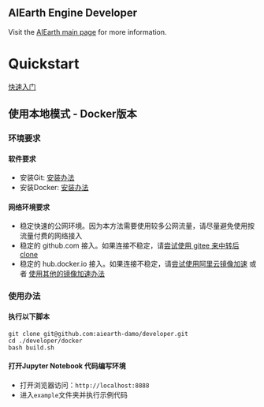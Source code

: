 ## AIEarth Engine Developer

Visit the [AIEarth main page](https://engine-aiearth.aliyun.com/)
for more information.
    
# Quickstart

[快速入门](https://engine-aiearth.aliyun.com/docs/page/guide?d=c2989d)


## 使用本地模式 - Docker版本
### 环境要求
#### 软件要求

- 安装Git: [安装办法](https://git-scm.com/book/zh/v2/%E8%B5%B7%E6%AD%A5-%E5%AE%89%E8%A3%85-Git)
- 安装Docker: [安装办法](https://docs.docker.com/engine/install/)
#### 网络环境要求

- 稳定快速的公网环境。因为本方法需要使用较多公网流量，请尽量避免使用按流量付费的网络接入
- 稳定的 github.com 接入。如果连接不稳定，请[尝试使用 gitee 来中转后clone](https://gitee.com/projects/import/url)
- 稳定的 hub.docker.io 接入。如果连接不稳定，请[尝试使用阿里云镜像加速](https://help.aliyun.com/document_detail/60750.html) 或者 [使用其他的镜像加速办法](https://gist.github.com/y0ngb1n/7e8f16af3242c7815e7ca2f0833d3ea6) 
### 使用办法
#### 执行以下脚本
```shell
git clone git@github.com:aiearth-damo/developer.git
cd ./developer/docker
bash build.sh
```
#### 打开Jupyter Notebook 代码编写环境

- 打开浏览器访问：`http://localhost:8888`
- 进入`example`文件夹并执行示例代码